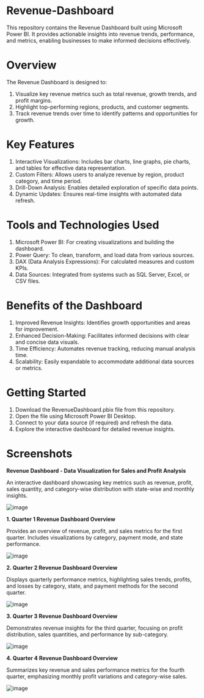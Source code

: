 # Revenue-Dashboard
This repository contains the Revenue Dashboard built using Microsoft Power BI. It provides actionable insights into revenue trends, performance, and metrics, enabling businesses to make informed decisions effectively.

# Overview
The Revenue Dashboard is designed to:
1. Visualize key revenue metrics such as total revenue, growth trends, and profit margins.
2. Highlight top-performing regions, products, and customer segments.
3. Track revenue trends over time to identify patterns and opportunities for growth.

# Key Features
1. Interactive Visualizations: Includes bar charts, line graphs, pie charts, and tables for effective data representation.
2. Custom Filters: Allows users to analyze revenue by region, product category, and time period.
3. Drill-Down Analysis: Enables detailed exploration of specific data points.
4. Dynamic Updates: Ensures real-time insights with automated data refresh.

# Tools and Technologies Used
1. Microsoft Power BI: For creating visualizations and building the dashboard.
2. Power Query: To clean, transform, and load data from various sources.
3. DAX (Data Analysis Expressions): For calculated measures and custom KPIs.
4. Data Sources: Integrated from systems such as SQL Server, Excel, or CSV files.

# Benefits of the Dashboard
1. Improved Revenue Insights: Identifies growth opportunities and areas for improvement.
2. Enhanced Decision-Making: Facilitates informed decisions with clear and concise data visuals.
3. Time Efficiency: Automates revenue tracking, reducing manual analysis time.
4. Scalability: Easily expandable to accommodate additional data sources or metrics.

# Getting Started
1. Download the RevenueDashboard.pbix file from this repository.
2. Open the file using Microsoft Power BI Desktop.
3. Connect to your data source (if required) and refresh the data.
4. Explore the interactive dashboard for detailed revenue insights.

# Screenshots
**Revenue Dashboard - Data Visualization for Sales and Profit Analysis**

An interactive dashboard showcasing key metrics such as revenue, profit, sales quantity, and category-wise distribution with state-wise and monthly insights.

![image](https://github.com/user-attachments/assets/e201dc34-0dba-43aa-93e6-293f6e7bf1aa)

**1. Quarter 1 Revenue Dashboard Overview**

Provides an overview of revenue, profit, and sales metrics for the first quarter. Includes visualizations by category, payment mode, and state performance.

![image](https://github.com/user-attachments/assets/ba9b05bb-8bf1-4d4c-8481-e52c3ecf627e)

**2. Quarter 2 Revenue Dashboard Overview**

Displays quarterly performance metrics, highlighting sales trends, profits, and losses by category, state, and payment methods for the second quarter.

![image](https://github.com/user-attachments/assets/10c19b63-715c-43af-a3b7-7fefa32f37d5)

**3. Quarter 3 Revenue Dashboard Overview**

 Demonstrates revenue insights for the third quarter, focusing on profit distribution, sales quantities, and performance by sub-category.

![image](https://github.com/user-attachments/assets/286b89e2-abfe-42d3-a035-fd5ac454ab29)

**4. Quarter 4 Revenue Dashboard Overview**

Summarizes key revenue and sales performance metrics for the fourth quarter, emphasizing monthly profit variations and category-wise sales.

![image](https://github.com/user-attachments/assets/b7a04a55-279e-4b4e-94ab-dc8882b795fe)




